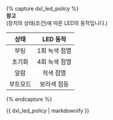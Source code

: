 {% capture dxl_led_policy %}  
**참고**  
(장치의 상태(조건)에 따른 LED의 동작입니다.)

| 상태     | LED 동작      |
|:--------:|:-------------:|
| 부팅     | 1회 녹색 점멸 |
| 초기화   | 4회 녹색 점멸 |
| 알람     | 적색 점멸     |
| 부트모드 | 보라색 점등   |
{% endcapture %}
<div class="notice--danger">{{ dxl_led_policy | markdownify }}</div>
